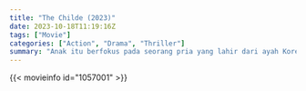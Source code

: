 ```yaml
---
title: "The Childe (2023)"
date: 2023-10-18T11:19:16Z
tags: ["Movie"]
categories: ["Action", "Drama", "Thriller"]
summary: "Anak itu berfokus pada seorang pria yang lahir dari ayah Korea dan ibu Filipina yang bercita-cita menjadi petinju. Dia melakukan perjalanan kembali ke Korea dengan harapan bisa melacak ayahnya, dan dalam prosesnya, dia terlibat dengan beberapa orang jahat."
---
```



  <mux-player stream-type="on-demand"
  src="https://kp3d-my.sharepoint.com/personal/ryoo_kp3d_onmicrosoft_com/_layouts/15/download.aspx?share=EVwc94g0c0lImdIyTsIUWVoBO1niF7mdqRYzBrQdUh6KAg" prefer-playback="mse" controls>
 
  </mux-player>
  

{{< movieinfo id="1057001" >}}

  <script src="https://cdn.jsdelivr.net/npm/@mux/mux-player"></script>
  
   <script type="application/ld+json">
 {
  "@context": "https://schema.org/",
  "@type": "VideoObject",
  "name": "The Childe (2023)",
  "contentUrl": "https://stream.mux.com/I8xeGh7xvXAyRGGYv4xJJ4oWG49PVIX8HZTwN6Wo7008.m3u8",
  "thumbnailUrl": "https://www.themoviedb.org/t/p/original/ydC8ubFXQfkPJDhkduMhbE9mTz7.jpg?width=314&fit_mode=preserve&time=25",
  "uploadDate": "2023-10-18T11:19:16Z",
}

</script>